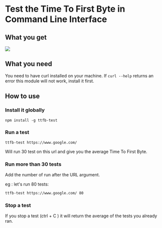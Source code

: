 # Test the Time To First Byte in Command Line Interface

## What you get 

<img src="http://g.recordit.co/CIIVUXEn2j.gif" style="display:block;margin:auto;">

## What you need

You need to have curl installed on your machine.
If ```curl --help``` returns an error this module will not work, install it first. 

## How to use

### Install it globally

```npm install -g ttfb-test```

### Run a test

```ttfb-test https://www.google.com/```

Will run 30 test on this url and give you the average Time To First Byte.

### Run more than 30 tests

Add the number of run after the URL argument.

eg : let's run 80 tests:

```ttfb-test https://www.google.com/ 80```

### Stop a test

If you stop a test (ctrl + C ) it will return the average of the tests you already ran.


